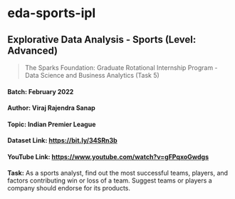# eda-sports-ipl
## Explorative Data Analysis - Sports (Level: Advanced)
> The Sparks Foundation: Graduate Rotational Internship Program - Data Science and Business Analytics (Task 5)
#### **Batch:** February 2022
#### **Author:** Viraj Rajendra Sanap
#### **Topic:** Indian Premier League
#### **Dataset Link:** https://bit.ly/34SRn3b
#### **YouTube Link:** https://www.youtube.com/watch?v=gFPqxoGwdgs

**Task:** As a sports analyst, find out the most successful teams, players, and factors contributing win or loss of a team. Suggest teams or players a company should endorse for its products.
